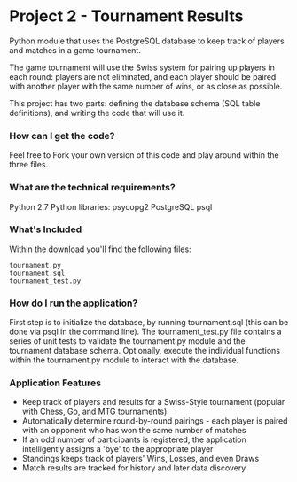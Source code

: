 # Project 2 - Tournament Results
Python module that uses the PostgreSQL database to keep track of players and matches in a game tournament.

The game tournament will use the Swiss system for pairing up players in each round: players are not eliminated, and each player should be paired with another player with the same number of wins, or as close as possible.

This project has two parts: defining the database schema (SQL table definitions), and writing the code that will use it.

### How can I get the code?
Feel free to Fork your own version of this code and play around within the three files.

### What are the technical requirements?
Python 2.7
Python libraries: psycopg2
PostgreSQL
psql

### What's Included
Within the download you'll find the following files:
```
tournament.py
tournament.sql
tournament_test.py
```

### How do I run the application?
First step is to initialize the database, by running tournament.sql (this can be done via psql in the command line).
The tournament_test.py file contains a series of unit tests to validate the tournament.py module and the tournament database schema.
Optionally, execute the individual functions within the tournament.py module to interact with the database.

### Application Features
* Keep track of players and results for a Swiss-Style tournament (popular with Chess, Go, and MTG tournaments)
* Automatically determine round-by-round pairings - each player is paired with an opponent who has won the same number of matches
* If an odd number of participants is registered, the application intelligently assigns a 'bye' to the appropriate player
* Standings keeps track of players' Wins, Losses, and even Draws
* Match results are tracked for history and later data discovery
